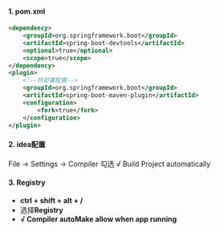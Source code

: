 #### 1. pom.xml

```xml
<dependency>
	<groupId>org.springframework.boot</groupId>
    <artifactId>spring-boot-devtools</artifactId>
    <optional>true</optional>
    <scope>true</scope>
</dependency>
<plugin>
    <!--热部署配置-->
    <groupId>org.springframework.boot</groupId>
    <artifactId>spring-boot-maven-plugin</artifactId>
    <configuration>
    	<fork>true</fork>
    </configuration>
</plugin>
```

#### 2. idea配置

 File -> Settings -> Compiler 勾选 √ Build Project automatically

#### **3. Registry**

-  **ctrl + shift + alt + /**
- 选择**Registry**
-  **√ Compiler autoMake allow when app running**
